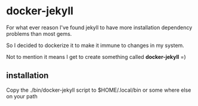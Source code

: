 # docker-jekyll 

For what ever reason I've found jekyll to have more installation dependency problems than most gems.

So I decided to dockerize it to make it immune to changes in my system.

Not to mention it means I get to create something called **docker-jekyll**  =)

## installation

Copy the ./bin/docker-jekyll script to $HOME/.local/bin or some where else on your path
